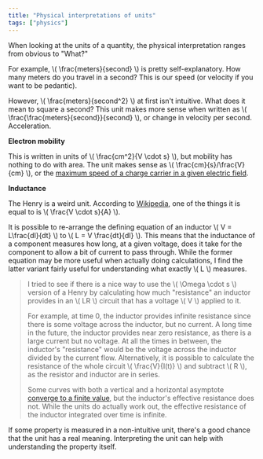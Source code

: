 ```yaml
---
title: "Physical interpretations of units"
tags: ["physics"]
---
```


When looking at the units of a quantity, the physical interpretation ranges from obvious to "What?"

For example, \\( \frac{meters}{second} \\) is pretty self-explanatory. 
How many meters do you travel in a second? 
This is our speed (or velocity if you want to be pedantic).

However, \\( \frac{meters}{second^2} \\) at first isn't intuitive. What does it mean to square a second?
This unit makes more sense when written as \\( \frac{\frac{meters}{second}}{second} \\), or change in velocity per second. Acceleration.

**Electron mobility**

This is written in units of \\( \frac{cm^2}{V \cdot s} \\), but mobility has nothing to do with area.
The unit makes sense as \\( \frac{cm}{s}/\frac{V}{cm} \\), or the [maximum speed of a charge carrier in a given electric field][1].

**Inductance**

The Henry is a weird unit. According to [Wikipedia][2], one of the things it is equal to is \\( \frac{V \cdot s}{A} \\).

It is possible to re-arrange the defining equation of an inductor \\( V = L\frac{dI}{dt} \\) to \\( L = V \frac{dt}{dI} \\). 
This means that the inductance of a component measures how long, at a given voltage, does it take for the component to allow a bit of current to pass through.
While the former equation may be more useful when actually doing calculations, 
I find the latter variant fairly useful for understanding what exactly \\( L \\) measures.

> I tried to see if there is a nice way to use the \\( \Omega \cdot s \\) version of a Henry by calculating
how much "resistance" an inductor provides in an \\( LR \\) circuit that has a voltage \\( V \\) applied to it.
>
> For example, at time 0, the inductor provides infinite resistance since there is some voltage across the inductor, but no current.
A long time in the future, the inductor provides near zero resistance, as there is a large current but no voltage. 
At all the times in between, the inductor's "resistance" would be the voltage across the inductor divided by the current flow.
Alternatively, it is possible to calculate the resistance of the whole circuit \\( \frac{V}{I(t)} \\) and subtract \\( R \\), as the resistor and inductor are in series.
> 
> Some curves with both a vertical and a horizontal asymptote [converge to a finite value][3], but the inductor's effective resistance does not. 
While the units do actually work out, the effective resistance of the inductor integrated over time is infinite.
 
If some property is measured in a non-intuitive unit, there's a good chance that the unit has a real meaning. 
Interpreting the unit can help with understanding the property itself.

[1]: https://en.wikipedia.org/wiki/Electron_mobility#:~:text=how%20quickly,an%20electric%20field
[2]: https://en.wikipedia.org/wiki/Henry_(unit)
[3]: https://www.wolframalpha.com/input/?i=integrate+1%2F%28sqrt%28x%29*%281%2Bx%5E2%29%29+from+0+to+infinity



